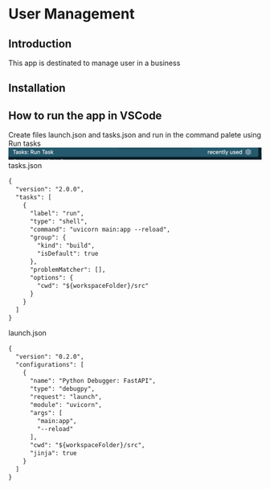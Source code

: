 # User Management

## Introduction

This app is destinated to manage user in a business

## Installation

## How to run the app in VSCode

Create files launch.json and tasks.json
and run in the command palete using Run tasks
![alt text](image.png)
tasks.json

```
{
  "version": "2.0.0",
  "tasks": [
    {
      "label": "run",
      "type": "shell",
      "command": "uvicorn main:app --reload",
      "group": {
        "kind": "build",
        "isDefault": true
      },
      "problemMatcher": [],
      "options": {
        "cwd": "${workspaceFolder}/src"
      }
    }
  ]
}
```

launch.json

```
{
  "version": "0.2.0",
  "configurations": [
    {
      "name": "Python Debugger: FastAPI",
      "type": "debugpy",
      "request": "launch",
      "module": "uvicorn",
      "args": [
        "main:app",
        "--reload"
      ],
      "cwd": "${workspaceFolder}/src",
      "jinja": true
    }
  ]
}
```
